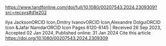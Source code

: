 https://www.tandfonline.com/doi/full/10.1080/00207543.2024.2309309?src=recsys#d1e202

Ilya JacksonORCID Icon,Dmitry IvanovORCID Icon,Alexandre DolguiORCID Icon &Jafar NamdarORCID Icon
Pages 6120-6145 | Received 26 Sep 2023, Accepted 02 Jan 2024, Published online: 31 Jan 2024
Cite this article https://doi.org/10.1080/00207543.2024.2309309


